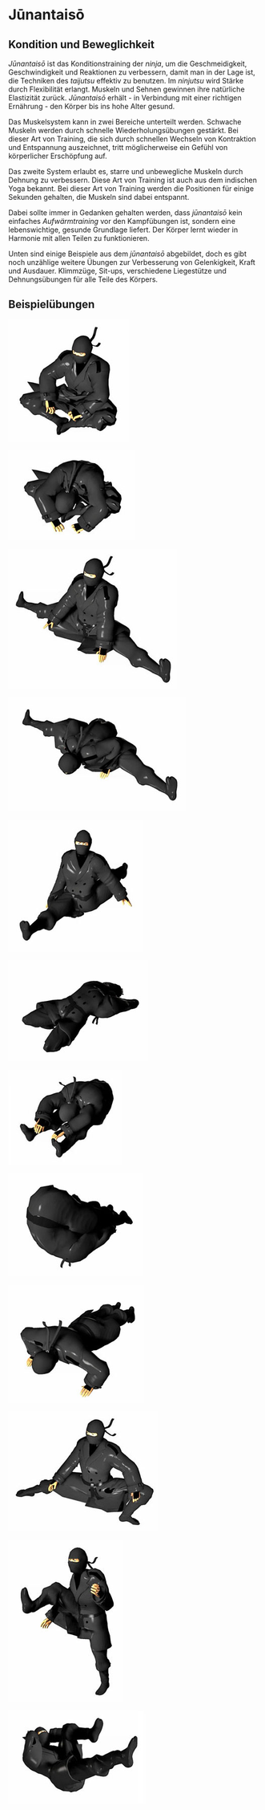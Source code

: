 # Jūnantaisō


## Kondition und Beweglichkeit

*Jūnantaisō* ist das Konditionstraining der *ninja*, um die Geschmeidigkeit, Geschwindigkeit und Reaktionen zu verbessern, damit man in der Lage ist, die Techniken des *taijutsu* effektiv zu benutzen. Im *ninjutsu* wird Stärke durch Flexibilität erlangt. Muskeln und Sehnen gewinnen ihre natürliche Elastizität zurück. *Jūnantaisō* erhält - in Verbindung mit einer richtigen Ernährung - den Körper bis ins hohe Alter gesund.

Das Muskelsystem kann in zwei Bereiche unterteilt werden. Schwache Muskeln werden durch schnelle Wiederholungsübungen gestärkt. Bei dieser Art von Training, die sich durch schnellen Wechseln von Kontraktion und Entspannung auszeichnet, tritt möglicherweise ein Gefühl von körperlicher Erschöpfung auf.

Das zweite System erlaubt es, starre und unbewegliche Muskeln durch Dehnung zu verbessern. Diese Art von Training ist auch aus dem indischen Yoga bekannt. Bei dieser Art von Training werden die Positionen für einige Sekunden gehalten, die Muskeln sind dabei entspannt.

Dabei sollte immer in Gedanken gehalten werden, dass *jūnantaisō* kein einfaches *Aufwärmtraining* vor den Kampfübungen ist, sondern eine lebenswichtige, gesunde Grundlage liefert. Der Körper lernt wieder in Harmonie mit allen Teilen zu funktionieren.

Unten sind einige Beispiele aus dem *jūnantaisō* abgebildet, doch es gibt noch unzählige weitere Übungen zur Verbesserung von Gelenkigkeit, Kraft und Ausdauer. Klimmzüge, Sit-ups, verschiedene Liegestütze und Dehnungsübungen für alle Teile des Körpers.


## Beispielübungen

![Die Oberschenkel zum Boden drücken](/images/taiso01.jpg "Die Oberschenkel zum Boden drücken")

![Den Oberkörper zu den Füßen bewegen](/images/taiso02.jpg "Den Oberkörper zu den Füßen bewegen")

![Spagat](/images/taiso03.jpg "Spagat")

![Mit dem Kopf zum Boden bewegen](/images/taiso04.jpg "Mit dem Kopf zum Boden bewegen")

![Spagat nach vorne und hinten](/images/taiso05.jpg "Spagat nach vorne und hinten")

![Nach hinten lehnen, auf den Fersen sitzend](/images/taiso06.jpg "Nach hinten lehnen, auf den Fersen sitzend")

![Mit den Händen die Füße erreichen](/images/taiso07.jpg "Mit den Händen die Füße erreichen")

![Beine über Kopf zum Boden bewegen](/images/taiso08.jpg "Beine über Kopf zum Boden bewegen")

![Liegestütze](/images/taiso09.jpg "Liegestütze")

![Tiefe Dehnungsstellung](/images/taiso10.jpg "Tiefe Dehnungsstellung")

![Stampftritt gegen ein Hindernis](/images/taiso11.jpg "Stampftritt gegen ein Hindernis")

![Beine schweben über dem Boden](/images/taiso12.jpg "Beine schweben über dem Boden")
